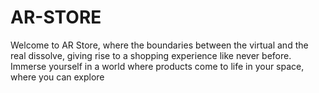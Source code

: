 # AR-STORE
Welcome to AR Store, where the boundaries between the virtual and the real dissolve, giving rise to a shopping experience like never before. Immerse yourself in a world where products come to life in your space, where you can explore
